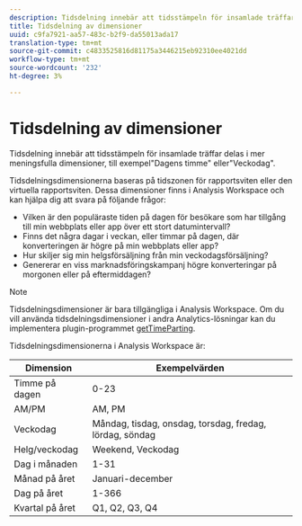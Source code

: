 ```yaml
---
description: Tidsdelning innebär att tidsstämpeln för insamlade träffar delas i mer meningsfulla dimensioner, till exempel"Dagens timme" eller"Veckodag".
title: Tidsdelning av dimensioner
uuid: c9fa7921-aa57-483c-b2f9-da55013ada17
translation-type: tm+mt
source-git-commit: c4833525816d81175a3446215eb92310ee4021dd
workflow-type: tm+mt
source-wordcount: '232'
ht-degree: 3%

---
```



# Tidsdelning av dimensioner

Tidsdelning innebär att tidsstämpeln för insamlade träffar delas i mer meningsfulla dimensioner, till exempel&quot;Dagens timme&quot; eller&quot;Veckodag&quot;.

Tidsdelningsdimensionerna baseras på tidszonen för rapportsviten eller den virtuella rapportsviten. Dessa dimensioner finns i Analysis Workspace och kan hjälpa dig att svara på följande frågor:

* Vilken är den populäraste tiden på dagen för besökare som har tillgång till min webbplats eller app över ett stort datumintervall?
* Finns det några dagar i veckan, eller timmar på dagen, där konverteringen är högre på min webbplats eller app?
* Hur skiljer sig min helgsförsäljning från min veckodagsförsäljning?
* Genererar en viss marknadsföringskampanj högre konverteringar på morgonen eller på eftermiddagen?

>[!NOTE]
>
>Tidsdelningsdimensioner är bara tillgängliga i Analysis Workspace. Om du vill använda tidsdelningsdimensioner i andra Analytics-lösningar kan du implementera plugin-programmet [getTimeParting](https://docs.adobe.com/content/help/en/analytics/implementation/vars/plugins/gettimeparting.html).

Tidsdelningsdimensionerna i Analysis Workspace är:

| Dimension | Exempelvärden |
|--- |--- |
| Timme på dagen | 0-23 |
| AM/PM | AM, PM |
| Veckodag | Måndag, tisdag, onsdag, torsdag, fredag, lördag, söndag |
| Helg/veckodag | Weekend, Veckodag |
| Dag i månaden | 1-31 |
| Månad på året | Januari-december |
| Dag på året | 1-366 |
| Kvartal på året | Q1, Q2, Q3, Q4 |
